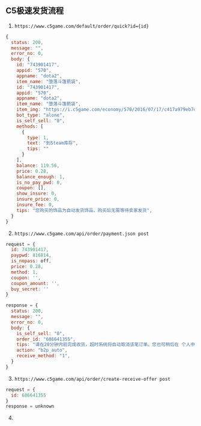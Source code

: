 ## C5极速发货流程
1. ``https://www.c5game.com/default/order/quick?id={id}``
```js
{
  status: 200,
  message: "",
  error_no: 0,
  body: {
    id: "743901417",
    appid: "570",
    appname: "dota2",
    item_name: "堕落斗篷箭袋",
    id: "743901417",
    appid: "570",
    appname: "dota2",
    item_name: "堕落斗篷箭袋",
    item_img: "https://i.c5game.com/economy/570/2016/07/17/c417a979eb7dfd3e2009bfcb5389f7af.png",
    bot_type: "alone",
    is_self_sell: "0",
    methods: [
      {
        type: 1,
        text: "到Steam库存",
        tips: ""
      }
    ],
    balance: 119.56,
    price: 0.28,
    balance_enough: 1,
    is_no_pay_pwd: 0,
    coupon: [],
    show_insure: 0,
    insure_price: 0,
    insure_fee: 0,
    tips: "您购买的饰品为自动发货饰品，购买后无需等待卖家发货",
  }
}
````

2. ``https://www.c5game.com/api/order/payment.json post``
```js
request = {
  id: 743901417,
  paypwd: 816814,
  is_nopass: off,
  price: 0.28,
  method: 1,
  coupon: '',
  coupon_amount: '',
  buy_secret: ''
}

response = {
  status: 200,
  message: "",
  error_no: 0,
  body: {
    is_self_sell: "0",
    order_id: "686641355",
    tips: "请在20分钟内前完成收货，超时系统将自动取消该笔订单。您也可稍后在 个人中心-> 购买记录 中收货",
    action: "b2p_auto",
    receive_method: "1",
  }
}
````
3. ``https://www.c5game.com/api/order/create-receive-offer post``
```js
request = {
  id: 686641355
}
response = unknown
```

4. 